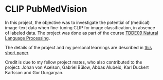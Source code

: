 # CLIP PubMedVision

In this project, the objective was to investigate the potential of (medical) image-text data when fine-tuning CLIP for image classification, in absence of labeled data. The project was done as part of the course [TDDE09 Natural Language Processing](https://liu-nlp.ai/tdde09/).

The details of the project and my personal learnings are described in [this short paper](paper.pdf).

Credit is due to my fellow project mates, who also contributed to the project: Johan von Axelson, Gabriel Bülow, Abbas Alubeid, Karl Duckert Karlsson and Gor Durgaryan.
